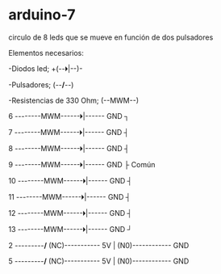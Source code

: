 # arduino-7
circulo de 8 leds que se mueve en función de dos pulsadores

Elementos necesarios:

-Diodos led; +(--🞂|--)-

-Pulsadores; (--__/__--)

-Resistencias de 330 Ohm; (--MWM--)

6 --------MWM------🞂|------ GND ┐

7 --------MWM------🞂|------ GND ┤

8 --------MWM------🞂|------ GND ┤

9 --------MWM------🞂|------ GND ├ Común

10 --------MWM------🞂|------ GND ┤

11 --------MWM------🞂|------ GND ┤

12 --------MWM------🞂|------ GND ┤

13 --------MWM------🞂|------ GND ┘

2 ---------__/__ (NC)----------- 5V
              | (N0)------------ GND
              
5 ---------__/__ (NC)----------- 5V
              | (N0)------------ GND
                 

